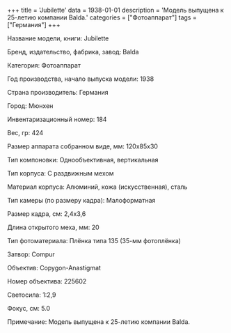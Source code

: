 +++
title = 'Jubilette'
data = 1938-01-01
description = 'Модель выпущена к 25-летию компании Balda.'
categories = ["Фотоаппарат"]
tags = ["Германия"]
+++

Название модели, книги: Jubilette

Бренд, издательство, фабрика, завод: Balda

Категория: Фотоаппарат

Год производства, начало выпуска модели: 1938

Страна производитель: Германия

Город: Мюнхен

Инвентаризационный номер: 184

Вес, гр: 424

Размер аппарата  собранном виде, мм: 120x85x30

Тип компоновки: Однообъективная, вертикальная

Тип корпуса: С раздвижным мехом

Материал корпуса: Алюминий, кожа (искусственная), сталь

Тип камеры (по размеру кадра): Малоформатная

Размер кадра, см: 2,4x3,6

Длина открытого меха, мм: 20

Тип фотоматериала: Плёнка типа 135 (35-мм фотоплёнка)

Затвор: Compur

Объектив: Copygon-Anastigmat

Номер объектива: 225602

Светосила: 1:2,9

Фокус, см: 5.0

Примечание: Модель выпущена к 25-летию компании Balda.


